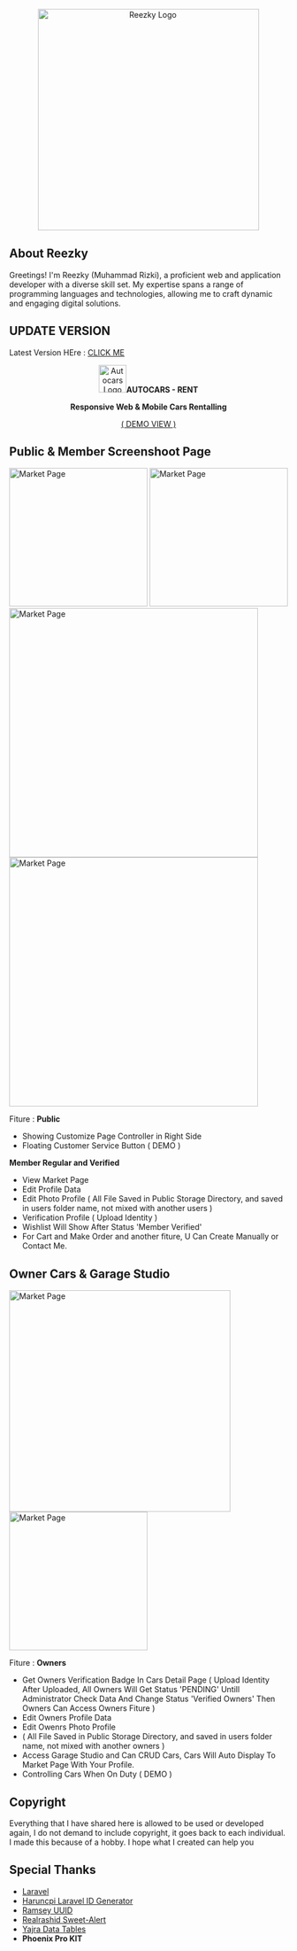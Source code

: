 
<p align="center"><a href="http://itsreezky.my.id" target="_blank"><img src="https://server.itsreezky.my.id/source/img/ReezkyLogoNoBGBlue.png" width="400" alt="Reezky Logo"></a></p>

## About Reezky

Greetings! I'm Reezky (Muhammad Rizki), a proficient web and application developer with a diverse skill set. My expertise spans a range of programming languages and technologies, allowing me to craft dynamic and engaging digital solutions.

## UPDATE VERSION
Latest Version HEre : <a href="https://github.com/itsreezky/LARAVEL-TransIndoCars"> CLICK ME </a>
<p align="center"><a href="http://itsreezky.my.id" target="_blank"><img src="http://resource.itsreezky.my.id/demo-web/autocars/ReezkyIconROrange.png" width="50" alt="Autocars Logo"></a><b>AUTOCARS - RENT</b></p>
<p align="center"><b>Responsive Web & Mobile Cars Rentalling</b></p>
<p align="center"><a href="https://demo.itsreezky.my.id/Autocars-RENT/">( DEMO VIEW )</a></p>

## Public & Member Screenshoot Page
<a href="http://itsreezky.my.id" target="_blank"><img src="http://resource.itsreezky.my.id/demo-web/autocars/Market01.png" width="250" alt="Market Page"></a>
<a href="http://itsreezky.my.id" target="_blank"><img src="http://resource.itsreezky.my.id/demo-web/autocars/Market01_dark.png" width="250" alt="Market Page"></a>
<a href="http://itsreezky.my.id" target="_blank"><img src="http://resource.itsreezky.my.id/demo-web/autocars/Cars-detail.png" width="450" alt="Market Page"></a>
<a href="http://itsreezky.my.id" target="_blank"><img src="http://resource.itsreezky.my.id/demo-web/autocars/grid.png" width="450" alt="Market Page"></a>

Fiture : 
<b> Public </b>
- Showing Customize Page Controller in Right Side
- Floating Customer Service Button ( DEMO )
  
<b> Member Regular and Verified </b> 
- View Market Page
- Edit Profile Data
- Edit Photo Profile
( All File Saved in Public Storage Directory, and saved in users folder name, not mixed with another users )
- Verification Profile
( Upload Identity )
- Wishlist Will Show After Status 'Member Verified'
- For Cart and Make Order and another fiture, U Can Create Manually or Contact Me.

## Owner Cars & Garage Studio
<a href="http://itsreezky.my.id" target="_blank"><img src="http://resource.itsreezky.my.id/demo-web/autocars/Profile_Owner.png" width="400" alt="Market Page"></a>
<a href="http://itsreezky.my.id" target="_blank"><img src="http://resource.itsreezky.my.id/demo-web/autocars/Garage_Owner.png" width="250" alt="Market Page"></a>

Fiture : 
<b> Owners </b> 
- Get Owners Verification Badge In Cars Detail Page
( Upload Identity After Uploaded, All Owners Will Get Status 'PENDING' Untill Administrator Check Data And Change Status 'Verified Owners' Then Owners Can Access Owners Fiture )
- Edit Owners Profile Data
- Edit Owenrs Photo Profile
- ( All File Saved in Public Storage Directory, and saved in users folder name, not mixed with another owners )
- Access Garage Studio and Can CRUD Cars, Cars Will Auto Display To Market Page With Your Profile.
- Controlling Cars When On Duty ( DEMO )

## Copyright
Everything that I have shared here is allowed to be used or developed again, I do not demand to include copyright, it goes back to each individual. I made this because of a hobby. I hope what I created can help you

## Special Thanks
- <a href="https://laravel.com/">Laravel</a>
- <a href="https://github.com/haruncpi/laravel-id-generator">Haruncpi Laravel ID Generator</a>
- <a href="https://github.com/ramsey/uuid">Ramsey UUID</a>
- <a href="https://github.com/realrashid/sweet-alert">Realrashid Sweet-Alert</a>
- <a href="https://yajrabox.com/docs/laravel-datatables/10.0">Yajra Data Tables</a>
- <b>Phoenix Pro KIT</b>
